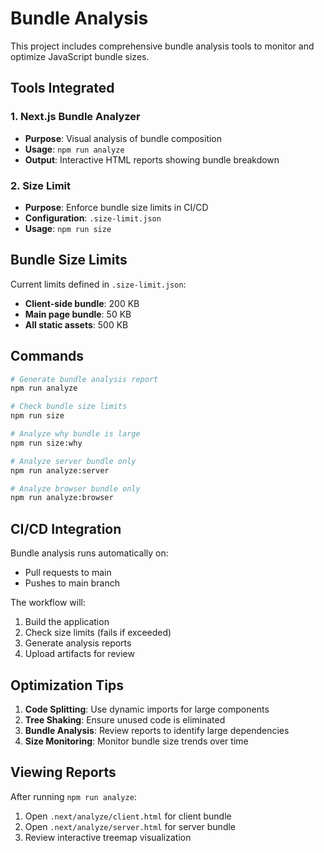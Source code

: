 # Bundle Analysis

This project includes comprehensive bundle analysis tools to monitor and optimize JavaScript bundle sizes.

## Tools Integrated

### 1. Next.js Bundle Analyzer
- **Purpose**: Visual analysis of bundle composition
- **Usage**: `npm run analyze`
- **Output**: Interactive HTML reports showing bundle breakdown

### 2. Size Limit
- **Purpose**: Enforce bundle size limits in CI/CD
- **Configuration**: `.size-limit.json`
- **Usage**: `npm run size`

## Bundle Size Limits

Current limits defined in `.size-limit.json`:
- **Client-side bundle**: 200 KB
- **Main page bundle**: 50 KB  
- **All static assets**: 500 KB

## Commands

```bash
# Generate bundle analysis report
npm run analyze

# Check bundle size limits
npm run size

# Analyze why bundle is large
npm run size:why

# Analyze server bundle only
npm run analyze:server

# Analyze browser bundle only  
npm run analyze:browser
```

## CI/CD Integration

Bundle analysis runs automatically on:
- Pull requests to main
- Pushes to main branch

The workflow will:
1. Build the application
2. Check size limits (fails if exceeded)
3. Generate analysis reports
4. Upload artifacts for review

## Optimization Tips

1. **Code Splitting**: Use dynamic imports for large components
2. **Tree Shaking**: Ensure unused code is eliminated
3. **Bundle Analysis**: Review reports to identify large dependencies
4. **Size Monitoring**: Monitor bundle size trends over time

## Viewing Reports

After running `npm run analyze`:
1. Open `.next/analyze/client.html` for client bundle
2. Open `.next/analyze/server.html` for server bundle
3. Review interactive treemap visualization
